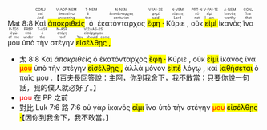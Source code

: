 <rt>Mat 8:8</rt> <RUBY><ruby><ruby>Καὶ<rt>And</rt></ruby><rt>καί</rt></ruby><rt>CONJ</rt></RUBY> <RUBY><ruby><ruby><mark class='ptc'>ἀποκριθεὶς</mark><rt>answering</rt></ruby><rt>ἀποκρίνω</rt></ruby><rt>V-AOP-NSM</rt></RUBY> <RUBY><ruby><ruby>ὁ<rt>the</rt></ruby><rt>ὁ</rt></ruby><rt>T-NSM</rt></RUBY> <RUBY><ruby><ruby>ἑκατόνταρχος<rt>centurion</rt></ruby><rt>ἑκατόνταρχος</rt></ruby><rt>N-NSM</rt></RUBY> <RUBY><ruby><ruby><mark class='verb'>ἔφη ·</mark><rt>said</rt></ruby><rt>φημί</rt></ruby><rt>V-IAI-3S</rt></RUBY> <RUBY><ruby><ruby>Κύριε ,<rt>Lord</rt></ruby><rt>κύριος</rt></ruby><rt>N-VSM</rt></RUBY> <RUBY><ruby><ruby>οὐκ<rt>not</rt></ruby><rt>οὐ</rt></ruby><rt>PRT-N</rt></RUBY> <RUBY><ruby><ruby><mark class='verb'>εἰμὶ</mark><rt>I am</rt></ruby><rt>εἰμί</rt></ruby><rt>V-PAI-1S</rt></RUBY> <RUBY><ruby><ruby>ἱκανὸς<rt>worthy</rt></ruby><rt>ἱκανός</rt></ruby><rt>A-NSM</rt></RUBY> <RUBY><ruby><ruby>ἵνα<rt>that</rt></ruby><rt>ἵνα</rt></ruby><rt>CONJ</rt></RUBY> <RUBY><ruby><ruby>μου<rt>of me</rt></ruby><rt>ἐγώ</rt></ruby><rt>P-1GS</rt></RUBY> <RUBY><ruby><ruby>ὑπὸ<rt>under</rt></ruby><rt>ὑπό</rt></ruby><rt>PREP</rt></RUBY> <RUBY><ruby><ruby>τὴν<rt>the</rt></ruby><rt>ὁ</rt></ruby><rt>T-ASF</rt></RUBY> <RUBY><ruby><ruby>στέγην<rt>roof</rt></ruby><rt>στέγη</rt></ruby><rt>N-ASF</rt></RUBY> <RUBY><ruby><ruby><mark class='verb'>εἰσέλθῃς ,</mark><rt>You should come</rt></ruby><rt>εἰσέρχομαι</rt></ruby><rt>V-2AAS-2S</rt></RUBY> 

- 太 8:8 Καὶ <em>ἀποκριθεὶς</em> ὁ ἑκατόνταρχος <mark class='verb'>ἔφη ·</mark> Κύριε , οὐκ <mark class='verb'>εἰμὶ</mark> ἱκανὸς ἵνα <mark class='verb'><font color='red'>μου</font></mark> ὑπὸ τὴν στέγην <mark class='verb'>εἰσέλθῃς ,</mark> ἀλλὰ μόνον <mark class='verb'>εἰπὲ</mark> λόγῳ , καὶ <mark class='verb'>ἰαθήσεται</mark> ὁ παῖς μου .【百夫長回答說：主阿，你到我舍下，我不敢當；只要你說一句話，我的僕人就必好了。】 
- <font color='red'>μου</font> 在 PP 之前
- 對比 Luk 7:6 路 7:6  οὐ γὰρ ἱκανός <mark class='verb'>εἰμι</mark> ἵνα ὑπὸ τὴν στέγην <mark class='verb'><font color='red'>μου</font></mark> <mark class='verb'>εἰσέλθῃς ·</mark>【因你到我舍下，我不敢當。】 